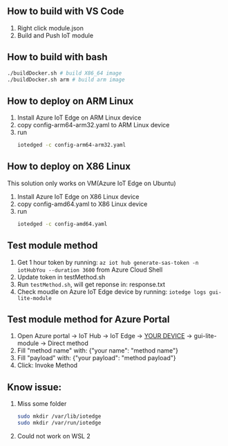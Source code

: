 ## How to build with VS Code
1. Right click module.json
2. Build and Push IoT module

## How to build with bash
```bash
./buildDocker.sh # build X86_64 image
./buildDocker.sh arm # build arm image
```

## How to deploy on ARM Linux
1. Install Azure IoT Edge on ARM Linux device
2. copy config-arm64-arm32.yaml to ARM Linux device
3. run
    ```bash
    iotedged -c config-arm64-arm32.yaml
    ```

## How to deploy on X86 Linux
This solution only works on VM(Azure IoT Edge on Ubuntu)
1. Install Azure IoT Edge on X86 Linux device
2. copy config-amd64.yaml to X86 Linux device
3. run
    ```bash
    iotedged -c config-amd64.yaml
    ```

## Test module method
1. Get 1 hour token by running: `az iot hub generate-sas-token -n iotHubYou --duration 3600` from Azure Cloud Shell
2. Update token in testMethod.sh
3. Run `testMethod.sh`, will get reponse in: response.txt
4. Check moudle on Azure IoT Edge device by running: `iotedge logs gui-lite-module`

## Test module method for Azure Portal
1. Open Azure portal -> IoT Hub -> IoT Edge -> <ins>YOUR DEVICE</ins> -> gui-lite-module -> Direct method
2. Fill "method name" with: {"your name": "method name"}
3. Fill "payload" with: {"your payload": "method payload"}
4. Click: Invoke Method

## Know issue:
1. Miss some folder
    ```bash
    sudo mkdir /var/lib/iotedge
    sudo mkdir /var/run/iotedge
    ```
2. Could not work on WSL 2
